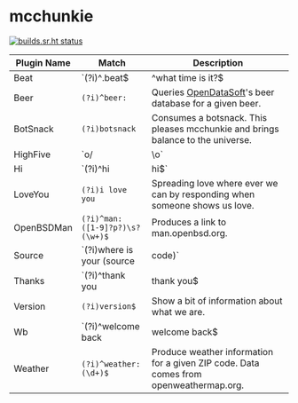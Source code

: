 # mcchunkie

[![builds.sr.ht status](https://builds.sr.ht/~qbit/mcchunkie.svg)](https://builds.sr.ht/~qbit/mcchunkie?)

|Plugin Name|Match|Description|
|----|---|---|
|Beat|`(?i)^\.beat$|^what time is it\?$|^beat( )?time:?\??$`|Print the current [beat time](https://en.wikipedia.org/wiki/Swatch_Internet_Time).|
|Beer|`(?i)^beer: `|Queries [OpenDataSoft](https://public-us.opendatasoft.com/explore/dataset/open-beer-database/table/)'s beer database for a given beer.|
|BotSnack|`(?i)botsnack`|Consumes a botsnack. This pleases mcchunkie and brings balance to the universe.|
|HighFive|`o/|\o`|Everyone loves highfives.|
|Hi|`(?i)^hi|hi$`|Friendly bots say hi.|
|LoveYou|`(?i)i love you`|Spreading love where ever we can by responding when someone shows us love.|
|OpenBSDMan|`(?i)^man: ([1-9]?p?)\s?(\w+)$`|Produces a link to man.openbsd.org.|
|Source|`(?i)where is your (source|code)`|Tell people where they can find more information about myself.|
|Thanks|`(?i)^thank you|thank you$|^thanks|thanks$|^ty|ty$`|Bots should be respectful. Respond to thanks.|
|Version|`(?i)version$`|Show a bit of information about what we are.|
|Wb|`(?i)^welcome back|welcome back$|^wb|wb$`|Respond to welcome back messages.|
|Weather|`(?i)^weather: (\d+)$`|Produce weather information for a given ZIP code. Data comes from openweathermap.org.|
